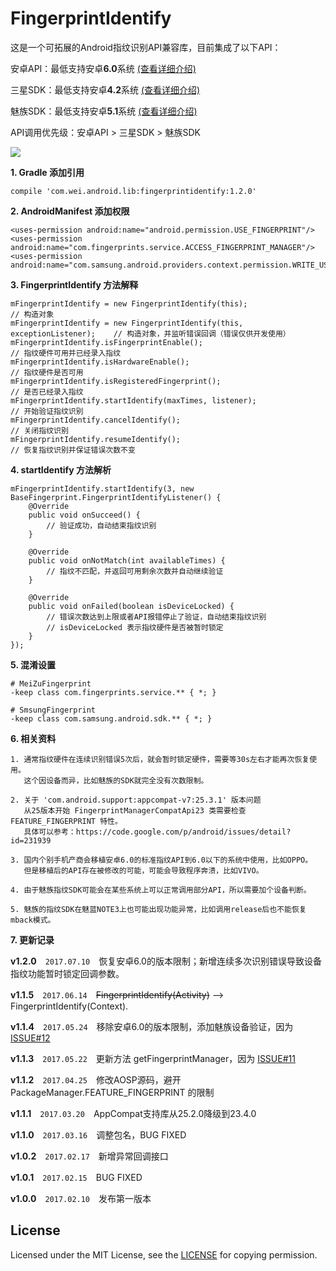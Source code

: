 # FingerprintIdentify

这是一个可拓展的Android指纹识别API兼容库，目前集成了以下API：

安卓API：最低支持安卓**6.0**系统 [(查看详细介绍)](https://developer.android.com/reference/android/support/v4/hardware/fingerprint/FingerprintManagerCompat.html)

三星SDK：最低支持安卓**4.2**系统 [(查看详细介绍)](http://developer.samsung.com/galaxy/pass#)

魅族SDK：最低支持安卓**5.1**系统 [(查看详细介绍)](http://open-wiki.flyme.cn/index.php?title=%E6%8C%87%E7%BA%B9%E8%AF%86%E5%88%ABAPI)

API调用优先级：安卓API > 三星SDK > 魅族SDK

[![](https://github.com/uccmawei/FingerprintIdentify/raw/master/other/QRCode_zh.png)](https://github.com/uccmawei/FingerprintIdentify/raw/master/other/demo.apk)

**1. Gradle 添加引用**

    compile 'com.wei.android.lib:fingerprintidentify:1.2.0'

**2. AndroidManifest 添加权限**

    <uses-permission android:name="android.permission.USE_FINGERPRINT"/>
    <uses-permission android:name="com.fingerprints.service.ACCESS_FINGERPRINT_MANAGER"/>
    <uses-permission android:name="com.samsung.android.providers.context.permission.WRITE_USE_APP_FEATURE_SURVEY"/>

**3. FingerprintIdentify 方法解释**

    mFingerprintIdentify = new FingerprintIdentify(this);                       // 构造对象
    mFingerprintIdentify = new FingerprintIdentify(this, exceptionListener);    // 构造对象，并监听错误回调（错误仅供开发使用）
    mFingerprintIdentify.isFingerprintEnable();                                 // 指纹硬件可用并已经录入指纹
    mFingerprintIdentify.isHardwareEnable();                                    // 指纹硬件是否可用
    mFingerprintIdentify.isRegisteredFingerprint();                             // 是否已经录入指纹
    mFingerprintIdentify.startIdentify(maxTimes, listener);                     // 开始验证指纹识别
    mFingerprintIdentify.cancelIdentify();                                      // 关闭指纹识别
    mFingerprintIdentify.resumeIdentify();                                      // 恢复指纹识别并保证错误次数不变

**4. startIdentify 方法解析**

    mFingerprintIdentify.startIdentify(3, new BaseFingerprint.FingerprintIdentifyListener() {
        @Override
        public void onSucceed() {
            // 验证成功，自动结束指纹识别
        }

        @Override
        public void onNotMatch(int availableTimes) {
            // 指纹不匹配，并返回可用剩余次数并自动继续验证
        }

        @Override
        public void onFailed(boolean isDeviceLocked) {
            // 错误次数达到上限或者API报错停止了验证，自动结束指纹识别
            // isDeviceLocked 表示指纹硬件是否被暂时锁定
        }
    });

**5. 混淆设置**

    # MeiZuFingerprint
    -keep class com.fingerprints.service.** { *; }
    
    # SmsungFingerprint
    -keep class com.samsung.android.sdk.** { *; }

**6. 相关资料**

    1. 通常指纹硬件在连续识别错误5次后，就会暂时锁定硬件，需要等30s左右才能再次恢复使用。
       这个因设备而异，比如魅族的SDK就完全没有次数限制。

    2. 关于 'com.android.support:appcompat-v7:25.3.1' 版本问题
       从25版本开始 FingerprintManagerCompatApi23 类需要检查 FEATURE_FINGERPRINT 特性。
       具体可以参考：https://code.google.com/p/android/issues/detail?id=231939

    3. 国内个别手机产商会移植安卓6.0的标准指纹API到6.0以下的系统中使用，比如OPPO。
       但是移植后的API存在被修改的可能，可能会导致程序奔溃，比如VIVO。

    4. 由于魅族指纹SDK可能会在某些系统上可以正常调用部分API，所以需要加个设备判断。

    5. 魅族的指纹SDK在魅蓝NOTE3上也可能出现功能异常，比如调用release后也不能恢复mback模式。

**7. 更新记录**

**v1.2.0**　`2017.07.10`　恢复安卓6.0的版本限制；新增连续多次识别错误导致设备指纹功能暂时锁定回调参数。

**v1.1.5**　`2017.06.14`　~~FingerprintIdentify(Activity)~~ --> FingerprintIdentify(Context).

**v1.1.4**　`2017.05.24`　移除安卓6.0的版本限制，添加魅族设备验证，因为 [ISSUE#12](https://github.com/uccmawei/FingerprintIdentify/issues/12)

**v1.1.3**　`2017.05.22`　更新方法 getFingerprintManager，因为 [ISSUE#11](https://github.com/uccmawei/FingerprintIdentify/issues/11)

**v1.1.2**　`2017.04.25`　修改AOSP源码，避开 PackageManager.FEATURE_FINGERPRINT 的限制

**v1.1.1**　`2017.03.20`　AppCompat支持库从25.2.0降级到23.4.0

**v1.1.0**　`2017.03.16`　调整包名，BUG FIXED

**v1.0.2**　`2017.02.17`　新增异常回调接口

**v1.0.1**　`2017.02.15`　BUG FIXED

**v1.0.0**　`2017.02.10`　发布第一版本

## License ##

Licensed under the MIT License, see the [LICENSE](https://github.com/uccmawei/FingerprintIdentify/blob/master/LICENSE) for copying permission.
